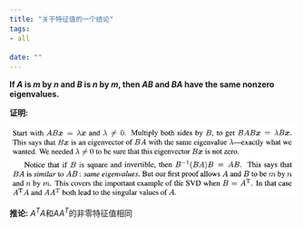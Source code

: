 ```yaml
---
title: "关于特征值的一个结论"
tags:
- all

date: ""
---
```

**If $A$ is $m$ by $n$ and $B$ is $n$ by $m$, then $AB$ and $BA$ have the same nonzero eigenvalues.**

**证明:**

![](notes/2021/2021.11/assets/Pasted%20image%2020211116205055.png)







**推论:** 
$A^TA$和$AA^T$的非零特征值相同

